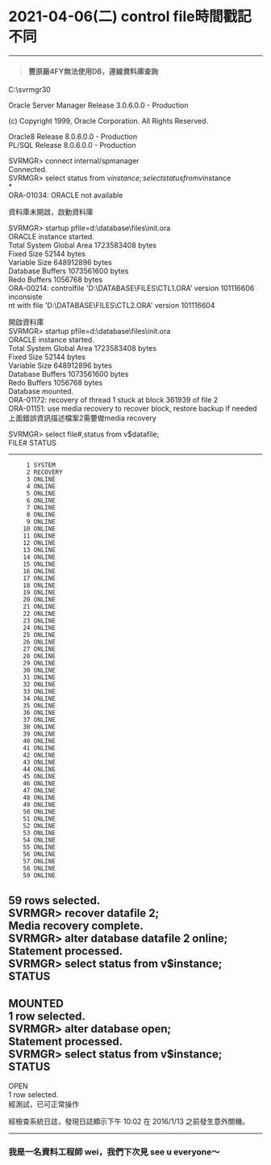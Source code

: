 # 2021-04-06(二) control file時間戳記不同      
   
-----   
> #### 豐原廠4FY無法使用DB，連線資料庫查詢   
   
C:\svrmgr30   
   
Oracle Server Manager Release 3.0.6.0.0 - Production   
   
(c) Copyright 1999, Oracle Corporation.  All Rights Reserved.   
   
Oracle8 Release 8.0.6.0.0 - Production   
PL/SQL Release 8.0.6.0.0 - Production   
   
SVRMGR> connect internal/spmanager   
Connected.   
SVRMGR> select status from v$instance;   
select status from v$instance   
*   
ORA-01034: ORACLE not available   
   
資料庫未開啟，啟動資料庫   
   
SVRMGR> startup pfile=d:\database\files\init.ora   
ORACLE instance started.   
Total System Global Area                       1723583408 bytes   
Fixed Size                                          52144 bytes   
Variable Size                                   648912896 bytes   
Database Buffers                               1073561600 bytes   
Redo Buffers                                      1056768 bytes   
ORA-00214: controlfile 'D:\DATABASE\FILES\CTL1.ORA' version 101116606 inconsiste   
nt with file 'D:\DATABASE\FILES\CTL2.ORA' version 101116604   
   
開啟資料庫   
SVRMGR> startup pfile=d:\database\files\init.ora   
ORACLE instance started.   
Total System Global Area                       1723583408 bytes   
Fixed Size                                          52144 bytes   
Variable Size                                   648912896 bytes   
Database Buffers                               1073561600 bytes   
Redo Buffers                                      1056768 bytes   
Database mounted.   
ORA-01172: recovery of thread 1 stuck at block 361939 of file 2   
ORA-01151: use media recovery to recover block, restore backup if needed   
上面錯誤資訊描述檔案2需要做media recovery   
   
SVRMGR> select file#,status from v$datafile;   
FILE#      STATUS   
---------- -------   
         1 SYSTEM   
         2 RECOVERY   
         3 ONLINE   
         4 ONLINE   
         5 ONLINE   
         6 ONLINE   
         7 ONLINE   
         8 ONLINE   
         9 ONLINE   
        10 ONLINE   
        11 ONLINE   
        12 ONLINE   
        13 ONLINE   
        14 ONLINE   
        15 ONLINE   
        16 ONLINE   
        17 ONLINE   
        18 ONLINE   
        19 ONLINE   
        20 ONLINE   
        21 ONLINE   
        22 ONLINE   
        23 ONLINE   
        24 ONLINE   
        25 ONLINE   
        26 ONLINE   
        27 ONLINE   
        28 ONLINE   
        29 ONLINE   
        30 ONLINE   
        31 ONLINE   
        32 ONLINE   
        33 ONLINE   
        34 ONLINE   
        35 ONLINE   
        36 ONLINE   
        37 ONLINE   
        38 ONLINE   
        39 ONLINE   
        40 ONLINE   
        41 ONLINE   
        42 ONLINE   
        43 ONLINE   
        44 ONLINE   
        45 ONLINE   
        46 ONLINE   
        47 ONLINE   
        48 ONLINE   
        49 ONLINE   
        50 ONLINE   
        51 ONLINE   
        52 ONLINE   
        53 ONLINE   
        54 ONLINE   
        55 ONLINE   
        56 ONLINE   
        57 ONLINE   
        58 ONLINE   
        59 ONLINE   
59 rows selected.   
SVRMGR> recover datafile 2;   
Media recovery complete.   
SVRMGR> alter database datafile 2 online;   
Statement processed.   
SVRMGR> select status from v$instance;   
STATUS   
--------   
MOUNTED   
1 row selected.   
SVRMGR> alter database open;   
Statement processed.   
SVRMGR> select status from v$instance;   
STATUS   
--------   
OPEN   
1 row selected.   
經測試，已可正常操作   
   
經檢查系統日誌，發現日誌顯示下午 10:02 在 2016/1/13 之前發生意外關機。   

-----
   
### 我是一名資料工程師 wei，我們下次見 see u everyone～
